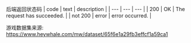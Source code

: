 后端返回状态码
| code | text | description |
| --- | --- | --- |
| 200  | OK   | The request has succeeded. |
| not 200 | error | error occurred. |

游戏数据集来源: https://www.heywhale.com/mw/dataset/65f6e1a29fb3effcf1a59ca1
